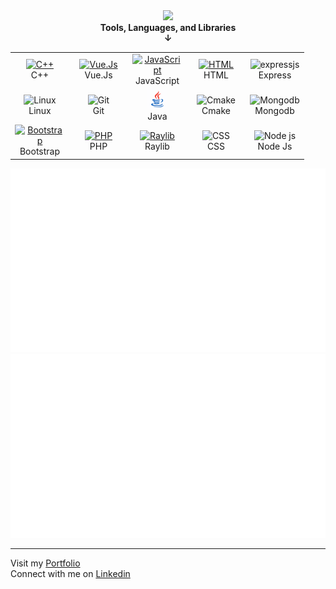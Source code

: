 <div align="center">
  <img src="resources/goat.png" width="5%" />
</div>

<div align="center">
  <b>Tools, Languages, and Libraries</b>
</div>

<div align="center">
  <b>&#8595;</b>
</div>

<div align="center" style="margin-top: 3px">
  <table>
    <tr>
      <td align="center" width="80">
        <a href="https://en.cppreference.com/w/"
          ><img src="resources/cpp.png" width="32" height="32" alt="C++"
        /></a>
        <br />C++
      </td>
      <td align="center" width="80">
        <a href="https://vuejs.org/guide/introduction.html"
          ><img src="resources/vue.png" width="32" height="32" alt="Vue.Js"
        /></a>
        <br />Vue.Js
      </td>
      <td align="center" width="80">
        <a href="https://developer.mozilla.org/en-US/docs/Web/JavaScript"
          ><img
            src="resources/javascript-original.svg"
            width="32"
            height="32"
            alt="JavaScript"
        /></a>
        <br />JavaScript
      </td>
      <td align="center" width="80">
        <a href="https://developer.mozilla.org/en-US/docs/Web/HTML"
          ><img src="resources/html.png" width="32" height="32" alt="HTML"
        /></a>
        <br />HTML
      </td>
      <td align="center" width="80">
        <img src="resources/expressjs.png" width="32" height="32" alt="expressjs" />
        <br />Express
      </td>
    </tr>
    <tr>
      <td align="center" width="80">
        <img src="resources/linux.png" width="32" height="32" alt="Linux" />
        <br />Linux
      </td>
      <td align="center" width="80">
        <img src="resources/git.png" width="32" height="32" alt="Git" />
        <br />Git
      </td>
      <td align="center" width="80">
        <img src="resources/java.gif" width="32" height="32" alt="Office" />
        <br />Java
      </td>
      <td align="center" width="80">
        <img src="resources/cmake.png" width="32" height="32" alt="Cmake" />
        <br />Cmake
      </td>
      <td align="center" width="80">
        <img src="resources/mongodb.png" width="32" height="32" alt="Mongodb" />
        <br />Mongodb
      </td>
    </tr>
    <tr>
      <td align="center" width="80">
        <a href="https://getbootstrap.com/docs/5.2/getting-started/introduction/"
          ><img
            src="resources/bootstrap-plain.svg"
            width="32"
            height="32"
            alt="Bootstrap"
        /></a>
        <br />Bootstrap
      </td>
      <td align="center" width="80">
        <a href="https://devdocs.io/php/"
          ><img src="resources/PHP.png" width="32" height="32" alt="PHP"
        /></a>
        <br />PHP
      </td>
      <td align="center" width="80">
        <a href="https://www.raylib.com/"
          ><img src="resources/raylib.png" width="32" height="32" alt="Raylib"
        /></a>
        <br />Raylib
      </td>
      <td align="center" width="80">
        <img src="resources/css.png" width="32" height="32" alt="CSS" />
        <br />CSS
      </td>
      <td align="center" width="80">
        <img src="resources/nodejs.png" width="32" height="32" alt="Node js" />
        <br />Node Js
      </td>
    </tr>
  </table>
</div>

<div align="center">
  <img
    src="https://raw.githubusercontent.com/Puwya/ReadmePanel/master/generated/languages.svg#gh-dark-mode-only"
    alt="Puwya Languages"
  />
  <img
    src="https://raw.githubusercontent.com/Puwya/ReadmePanel/master/generated/overview.svg#gh-dark-mode-only"
    alt="Puwya Stats"
  />
</div>
<hr />
<div>
  <span>
    Visit my
    <a href="https://www.caguilera.dev/#/" target="_blank" rel="noopener noreferrer"
      >Portfolio</a
    >
  </span>
  <br />
  <span>
    Connect with me on
    <a
      href="https://www.linkedin.com/in/aguilerac/"
      target="_blank"
      rel="noopener noreferrer"
      >Linkedin</a
    >
  </span>
</div>
